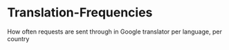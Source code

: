 # Translation-Frequencies
How often requests are sent through in Google translator per language, per country

